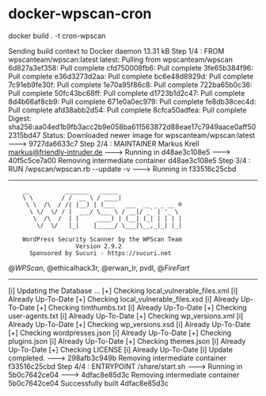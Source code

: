 # docker-wpscan-cron

docker build . -t cron-wpscan

Sending build context to Docker daemon 13.31 kB
Step 1/4 : FROM wpscanteam/wpscan:latest
latest: Pulling from wpscanteam/wpscan
6d827a3ef358: Pull complete 
cfd750008fb6: Pull complete 
3fe65b384f96: Pull complete 
e36d3273d2aa: Pull complete 
bc6e48d8929d: Pull complete 
7c91eb9fe30f: Pull complete 
1e70a95f86c8: Pull complete 
722ba65b0c36: Pull complete 
50fc43bc68ff: Pull complete 
d1723b1d2c47: Pull complete 
8d4b66af8cb9: Pull complete 
671e0a0ec979: Pull complete 
fe8db38cec4d: Pull complete 
afd38abb2d54: Pull complete 
8cfca50adfea: Pull complete 
Digest: sha256:aa04ed1b9fb3acc2b9e058ba611563872d88eae17c7949aace0aff502315bd47
Status: Downloaded newer image for wpscanteam/wpscan:latest
 ---> 9727da6633c7
Step 2/4 : MAINTAINER Markus Krell <markus@friendly-intruder.de>
 ---> Running in d48ae3c108e5
 ---> 40f5c5ce7a00
Removing intermediate container d48ae3c108e5
Step 3/4 : RUN /wpscan/wpscan.rb --update -v
 ---> Running in f33516c25cbd
_______________________________________________________________
        __          _______   _____                  
        \ \        / /  __ \ / ____|                 
         \ \  /\  / /| |__) | (___   ___  __ _ _ __ ®
          \ \/  \/ / |  ___/ \___ \ / __|/ _` | '_ \ 
           \  /\  /  | |     ____) | (__| (_| | | | |
            \/  \/   |_|    |_____/ \___|\__,_|_| |_|

        WordPress Security Scanner by the WPScan Team 
                       Version 2.9.2
          Sponsored by Sucuri - https://sucuri.net
   @_WPScan_, @ethicalhack3r, @erwan_lr, pvdl, @_FireFart_
_______________________________________________________________

[i] Updating the Database ...
[+] Checking local_vulnerable_files.xml
  [i] Already Up-To-Date
[+] Checking local_vulnerable_files.xsd
  [i] Already Up-To-Date
[+] Checking timthumbs.txt
  [i] Already Up-To-Date
[+] Checking user-agents.txt
  [i] Already Up-To-Date
[+] Checking wp_versions.xml
  [i] Already Up-To-Date
[+] Checking wp_versions.xsd
  [i] Already Up-To-Date
[+] Checking wordpresses.json
  [i] Already Up-To-Date
[+] Checking plugins.json
  [i] Already Up-To-Date
[+] Checking themes.json
  [i] Already Up-To-Date
[+] Checking LICENSE
  [i] Already Up-To-Date
[i] Update completed.
 ---> 298afb3c949b
Removing intermediate container f33516c25cbd
Step 4/4 : ENTRYPOINT /share/start.sh
 ---> Running in 5b0c7642ce04
 ---> 4dfac8e85d3c
Removing intermediate container 5b0c7642ce04
Successfully built 4dfac8e85d3c

